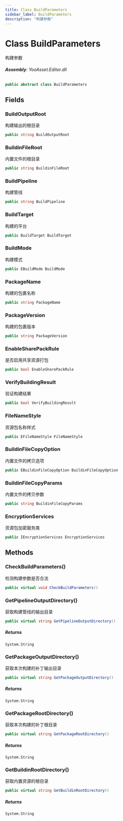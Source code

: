```yaml
---
title: Class BuildParameters
sidebar_label: BuildParameters
description: "构建参数"
---
```

# Class BuildParameters
构建参数

###### **Assembly**: YooAsset.Editor.dll

```csharp title="Declaration"
public abstract class BuildParameters
```
## Fields
### BuildOutputRoot
构建输出的根目录

```csharp title="Declaration"
public string BuildOutputRoot
```
### BuildinFileRoot
内置文件的根目录

```csharp title="Declaration"
public string BuildinFileRoot
```
### BuildPipeline
构建管线

```csharp title="Declaration"
public string BuildPipeline
```
### BuildTarget
构建的平台

```csharp title="Declaration"
public BuildTarget BuildTarget
```
### BuildMode
构建模式

```csharp title="Declaration"
public EBuildMode BuildMode
```
### PackageName
构建的包裹名称

```csharp title="Declaration"
public string PackageName
```
### PackageVersion
构建的包裹版本

```csharp title="Declaration"
public string PackageVersion
```
### EnableSharePackRule
是否启用共享资源打包

```csharp title="Declaration"
public bool EnableSharePackRule
```
### VerifyBuildingResult
验证构建结果

```csharp title="Declaration"
public bool VerifyBuildingResult
```
### FileNameStyle
资源包名称样式

```csharp title="Declaration"
public EFileNameStyle FileNameStyle
```
### BuildinFileCopyOption
内置文件的拷贝选项

```csharp title="Declaration"
public EBuildinFileCopyOption BuildinFileCopyOption
```
### BuildinFileCopyParams
内置文件的拷贝参数

```csharp title="Declaration"
public string BuildinFileCopyParams
```
### EncryptionServices
资源包加密服务类

```csharp title="Declaration"
public IEncryptionServices EncryptionServices
```
## Methods
### CheckBuildParameters()
检测构建参数是否合法

```csharp title="Declaration"
public virtual void CheckBuildParameters()
```
### GetPipelineOutputDirectory()
获取构建管线的输出目录

```csharp title="Declaration"
public virtual string GetPipelineOutputDirectory()
```

##### Returns

`System.String`
### GetPackageOutputDirectory()
获取本次构建的补丁输出目录

```csharp title="Declaration"
public virtual string GetPackageOutputDirectory()
```

##### Returns

`System.String`
### GetPackageRootDirectory()
获取本次构建的补丁根目录

```csharp title="Declaration"
public virtual string GetPackageRootDirectory()
```

##### Returns

`System.String`
### GetBuildinRootDirectory()
获取内置资源的根目录

```csharp title="Declaration"
public virtual string GetBuildinRootDirectory()
```

##### Returns

`System.String`
